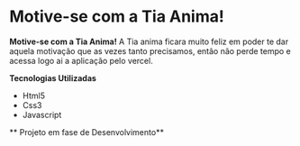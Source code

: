 # Motive-se com a Tia Anima!

**Motive-se com a Tia Anima!**
A Tia anima ficara muito feliz em poder te dar aquela motivação que as vezes tanto precisamos, então não perde tempo e acessa logo ai a aplicação pelo vercel.

**Tecnologias Utilizadas**
* Html5
* Css3
* Javascript

** Projeto em fase de Desenvolvimento**
